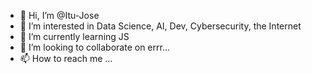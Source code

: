 - 👋 Hi, I’m @Itu-Jose
- 👀 I’m interested in Data Science, AI, Dev, Cybersecurity, the Internet
- 🌱 I’m currently learning JS
- 💞️ I’m looking to collaborate on errr...
- 📫 How to reach me ...

<!---
Itu-Jose/Itu-Jose is a ✨ special ✨ repository because its `README.md` (this file) appears on your GitHub profile.
You can click the Preview link to take a look at your changes.
--->
